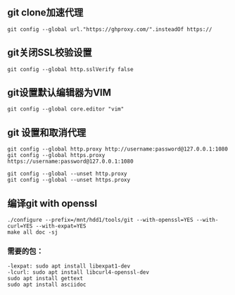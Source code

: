 ## git clone加速代理
```git config --global url."https://ghproxy.com/".insteadOf https://```
## git关闭SSL校验设置
```git config --global http.sslVerify false```
## git设置默认编辑器为VIM
```git config --global core.editor "vim"```
## git 设置和取消代理
```
git config --global http.proxy http://username:password@127.0.0.1:1080
git config --global https.proxy https://username:password@127.0.0.1:1080
```
```
git config --global --unset http.proxy
git config --global --unset https.proxy
```
## 编译git with openssl
```
./configure --prefix=/mnt/hdd1/tools/git --with-openssl=YES --with-curl=YES --with-expat=YES
make all doc -sj
```
### 需要的包：
```
-lexpat: sudo apt install libexpat1-dev
-lcurl: sudo apt install libcurl4-openssl-dev
sudo apt install gettext
sudo apt install asciidoc
```
